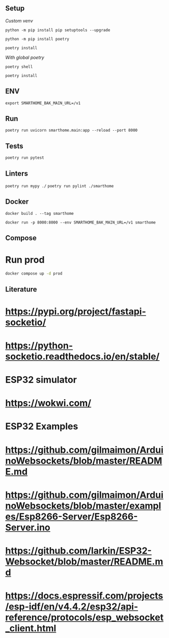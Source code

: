 ## Setup

*Custom venv*

`python -m pip install pip setuptools --upgrade`

`python -m pip install poetry`

`poetry install`

*With global poetry*

`poetry shell`

`poetry install`

## ENV

`export SMARTHOME_BAK_MAIN_URL=/v1`

## Run

`poetry run uvicorn smarthome.main:app --reload --port 8000`

## Tests

`poetry run pytest`

## Linters

`poetry run mypy ./`
`poetry run pylint ./smarthome`

## Docker

`docker build . --tag smarthome`

`docker run -p 8000:8000 --env SMARTHOME_BAK_MAIN_URL=/v1 smarthome`

## Compose

# Run prod

```bash
docker compose up -d prod
```

## Literature

# https://pypi.org/project/fastapi-socketio/
# https://python-socketio.readthedocs.io/en/stable/

# ESP32 simulator
# https://wokwi.com/

# ESP32 Examples

# https://github.com/gilmaimon/ArduinoWebsockets/blob/master/README.md
# https://github.com/gilmaimon/ArduinoWebsockets/blob/master/examples/Esp8266-Server/Esp8266-Server.ino

# https://github.com/larkin/ESP32-Websocket/blob/master/README.md

# https://docs.espressif.com/projects/esp-idf/en/v4.4.2/esp32/api-reference/protocols/esp_websocket_client.html
